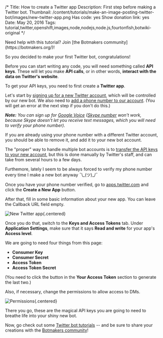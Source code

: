 /*
Title: How to create a Twitter app
Description: First step before making a Twitter bot.
Thumbnail: /content/tutorials/make-an-image-posting-twitter-bot/images/new-twitter-app.png
Has code: yes
Show donation link: yes
Date: May 20, 2016
Tags: tutorial,twitter,openshift,images,node,nodejs,node.js,fourtonfish,botwiki-original
*/

<div class="note" markdown="1">
  Need help with this tutorial? Join [the Botmakers community](https://botmakers.org/)!
</div>



So you decided to make your first Twitter bot, congratulations!

Before you can start writing any code, you will need something called **API keys**. These will let you make **API calls**, or in other words, **interact with the data on Twitter's website**.

To get your API keys, you need to first create a **Twitter app**.

Let's start by [signing up for a new Twitter account](https://twitter.com/signup), which will be controlled by our new bot. We also need to [add a phone number to our account](https://support.twitter.com/articles/110250-adding-your-mobile-number-to-your-account-via-web). (You will get an error at the next step if you don't do this.)

***Note:** You can sign up for [Google Voice](https://www.google.com/voice) ([Skype number](https://www.skype.com/en/features/online-number/) won't work, because Skype doesn't let you receive text messages, which you will need to verify your phone number).*

If you are already using your phone number with a different Twitter account, you should be able to remove it, and add it to your new bot account.

The "proper" way to handle multiple bot accounts is to [transfer the API keys to your new account](http://blog.mollywhite.net/twitter-bots-pt2/#createthetwitterapp), but this is done manually by Twitter's staff, and can take from several hours to a few days.

Furthemore, lately I seem to be always forced to verify my phone number every time I make a new bot anyway ¯\\\_(ツ)\_/¯


Once you have your phone number verified, go to [apps.twitter.com](https://apps.twitter.com/) and click the **Create a New App** button.

After that, fill in some basic information about your new app. You can leave the Callback URL field empty.

![New Twitter app](/content/tutorials/make-an-image-posting-twitter-bot/images/new-twitter-app.png){.centered}

Once you do that, switch to the **Keys and Access Tokens** tab. Under **Application Settings**, make sure that it says **Read and write** for your app's **Access level**.

We are going to need four things from this page:

- **Consumer Key**
- **Consumer Secret**
- **Access Token**
- **Access Token Secret**

(You need to click the button in the **Your Access Token** section to generate the last two.)

Also, if necessary, change the permissions to allow access to DMs.

![Permissions](/content/tutorials/make-an-image-posting-twitter-bot/images/permissions.png){.centered}

There you go, these are the magical API keys you are going to need to breathe life into your shiny new bot. 

Now, go check out some [Twitter bot tutorials](/tutorials/twitterbots) -- and be sure to share your creations with the [Botmakers community](https://botmakers.org/)!

